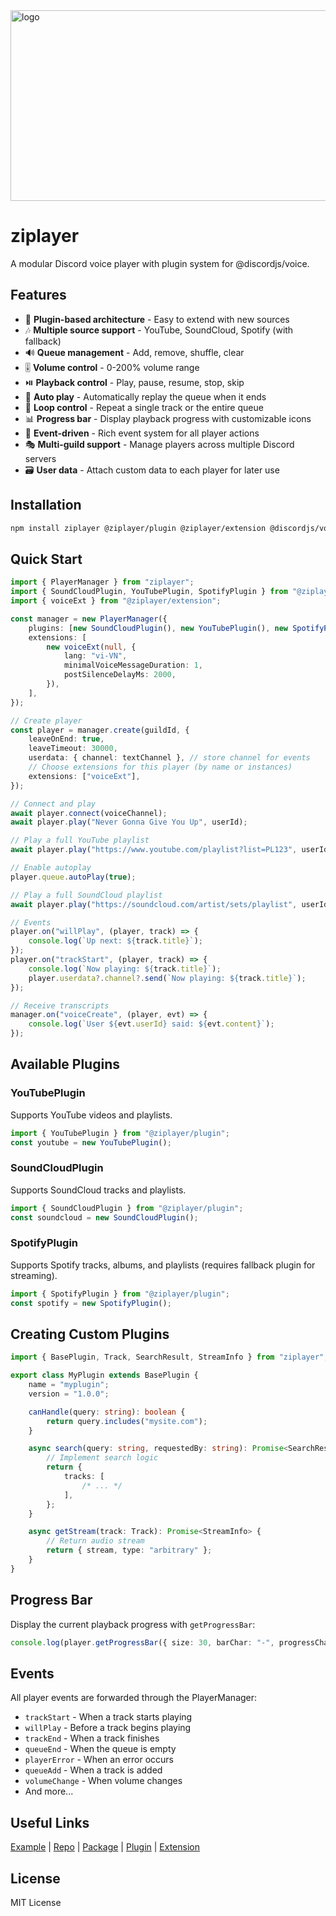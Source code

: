<img width="1175" height="305" alt="logo" src="https://github.com/user-attachments/assets/b85a4976-ef7d-432a-9cae-36b11486ac0f" />

# ziplayer

A modular Discord voice player with plugin system for @discordjs/voice.

## Features

- 🎵 **Plugin-based architecture** - Easy to extend with new sources
- 🎶 **Multiple source support** - YouTube, SoundCloud, Spotify (with fallback)
- 🔊 **Queue management** - Add, remove, shuffle, clear
- 🎚️ **Volume control** - 0-200% volume range
- ⏯️ **Playback control** - Play, pause, resume, stop, skip
- 🔁 **Auto play** - Automatically replay the queue when it ends
- 🔂 **Loop control** - Repeat a single track or the entire queue
- 📊 **Progress bar** - Display playback progress with customizable icons
- 🔔 **Event-driven** - Rich event system for all player actions
- 🎭 **Multi-guild support** - Manage players across multiple Discord servers
- 🗃️ **User data** - Attach custom data to each player for later use

## Installation

```bash
npm install ziplayer @ziplayer/plugin @ziplayer/extension @discordjs/voice discord.js
```

## Quick Start

```typescript
import { PlayerManager } from "ziplayer";
import { SoundCloudPlugin, YouTubePlugin, SpotifyPlugin } from "@ziplayer/plugin";
import { voiceExt } from "@ziplayer/extension";

const manager = new PlayerManager({
	plugins: [new SoundCloudPlugin(), new YouTubePlugin(), new SpotifyPlugin()],
	extensions: [
		new voiceExt(null, {
			lang: "vi-VN",
			minimalVoiceMessageDuration: 1,
			postSilenceDelayMs: 2000,
		}),
	],
});

// Create player
const player = manager.create(guildId, {
	leaveOnEnd: true,
	leaveTimeout: 30000,
	userdata: { channel: textChannel }, // store channel for events
	// Choose extensions for this player (by name or instances)
	extensions: ["voiceExt"],
});

// Connect and play
await player.connect(voiceChannel);
await player.play("Never Gonna Give You Up", userId);

// Play a full YouTube playlist
await player.play("https://www.youtube.com/playlist?list=PL123", userId);

// Enable autoplay
player.queue.autoPlay(true);

// Play a full SoundCloud playlist
await player.play("https://soundcloud.com/artist/sets/playlist", userId);

// Events
player.on("willPlay", (player, track) => {
	console.log(`Up next: ${track.title}`);
});
player.on("trackStart", (player, track) => {
	console.log(`Now playing: ${track.title}`);
	player.userdata?.channel?.send(`Now playing: ${track.title}`);
});

// Receive transcripts
manager.on("voiceCreate", (player, evt) => {
	console.log(`User ${evt.userId} said: ${evt.content}`);
});
```

## Available Plugins

### YouTubePlugin

Supports YouTube videos and playlists.

```typescript
import { YouTubePlugin } from "@ziplayer/plugin";
const youtube = new YouTubePlugin();
```

### SoundCloudPlugin

Supports SoundCloud tracks and playlists.

```typescript
import { SoundCloudPlugin } from "@ziplayer/plugin";
const soundcloud = new SoundCloudPlugin();
```

### SpotifyPlugin

Supports Spotify tracks, albums, and playlists (requires fallback plugin for streaming).

```typescript
import { SpotifyPlugin } from "@ziplayer/plugin";
const spotify = new SpotifyPlugin();
```

## Creating Custom Plugins

```typescript
import { BasePlugin, Track, SearchResult, StreamInfo } from "ziplayer";

export class MyPlugin extends BasePlugin {
	name = "myplugin";
	version = "1.0.0";

	canHandle(query: string): boolean {
		return query.includes("mysite.com");
	}

	async search(query: string, requestedBy: string): Promise<SearchResult> {
		// Implement search logic
		return {
			tracks: [
				/* ... */
			],
		};
	}

	async getStream(track: Track): Promise<StreamInfo> {
		// Return audio stream
		return { stream, type: "arbitrary" };
	}
}
```

## Progress Bar

Display the current playback progress with `getProgressBar`:

```typescript
console.log(player.getProgressBar({ size: 30, barChar: "-", progressChar: "🔘" }));
```

## Events

All player events are forwarded through the PlayerManager:

- `trackStart` - When a track starts playing
- `willPlay` - Before a track begins playing
- `trackEnd` - When a track finishes
- `queueEnd` - When the queue is empty
- `playerError` - When an error occurs
- `queueAdd` - When a track is added
- `volumeChange` - When volume changes
- And more...

## Useful Links

[Example](https://github.com/ZiProject/ZiPlayer/tree/main/examples) | [Repo](https://github.com/ZiProject/ZiPlayer) |
[Package](https://www.npmjs.com/package/ziplayer) | [Plugin](https://www.npmjs.com/package/@ziplayer/plugin) |
[Extension](https://www.npmjs.com/package/@ziplayer/extension)

## License

MIT License

